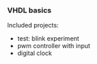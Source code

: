 ### VHDL basics

Included projects:

* test: blink experiment
* pwm controller with input
* digital clock